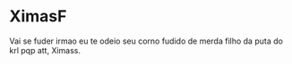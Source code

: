 # XimasF
Vai se fuder irmao eu te odeio seu corno fudido de merda filho da puta do krl pqp
att, Ximass.
